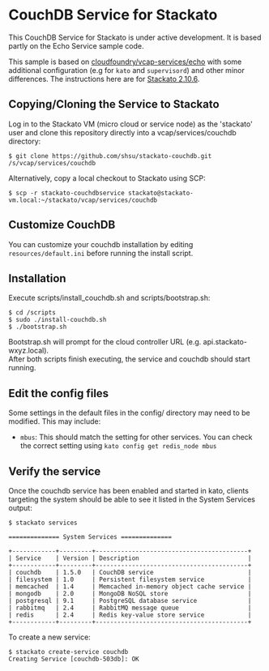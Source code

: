 CouchDB Service for Stackato
=========================

This CouchDB Service for Stackato is under active development. It is based partly on the Echo Service sample code.

This sample is based on [cloudfoundry/vcap-services/echo](https://github.com/cloudfoundry/vcap-services/tree/master/echo)
with some additional configuration (e.g for `kato` and `supervisord`)
and other minor differences. The instructions here are for [Stackato
2.10.6](http://www.activestate.com/stackato/get_stackato).

## Copying/Cloning the Service to Stackato

Log in to the Stackato VM (micro cloud or service node) as the
'stackato' user and clone this repository directly into a
vcap/services/couchdb directory:

    $ git clone https://github.com/shsu/stackato-couchdb.git /s/vcap/services/couchdb

Alternatively, copy a local checkout to Stackato using SCP:

    $ scp -r stackato-couchdbservice stackato@stackato-vm.local:~/stackato/vcap/services/couchdb

## Customize CouchDB

You can customize your couchdb installation by editing `resources/default.ini` before running the install script.

## Installation

Execute scripts/install_couchdb.sh and scripts/bootstrap.sh:

    $ cd /scripts
    $ sudo ./install-couchdb.sh
    $ ./bootstrap.sh

Bootstrap.sh will prompt for the cloud controller URL (e.g. api.stackato-wxyz.local).  
After both scripts finish executing, the service and couchdb should start running.

## Edit the config files

Some settings in the default files in the config/ directory may need to be modified. This may include:

* `mbus`: This should match the setting for other services. You can check
  the correct setting using `kato config get redis_node mbus`

## Verify the service

Once the couchdb service has been enabled and started in kato, clients
targeting the system should be able to see it listed in the System
Services output:

    $ stackato services
  
    ============== System Services ==============
   
    +------------+---------+------------------------------------------+
    | Service    | Version | Description                              |
    +------------+---------+------------------------------------------+
    | couchdb    | 1.5.0   | CouchDB service                          |
    | filesystem | 1.0     | Persistent filesystem service            |
    | memcached  | 1.4     | Memcached in-memory object cache service |
    | mongodb    | 2.0     | MongoDB NoSQL store                      |
    | postgresql | 9.1     | PostgreSQL database service              |
    | rabbitmq   | 2.4     | RabbitMQ message queue                   |
    | redis      | 2.4     | Redis key-value store service            |
    +------------+---------+------------------------------------------+
    
To create a new service:

    $ stackato create-service couchdb
    Creating Service [couchdb-503db]: OK
